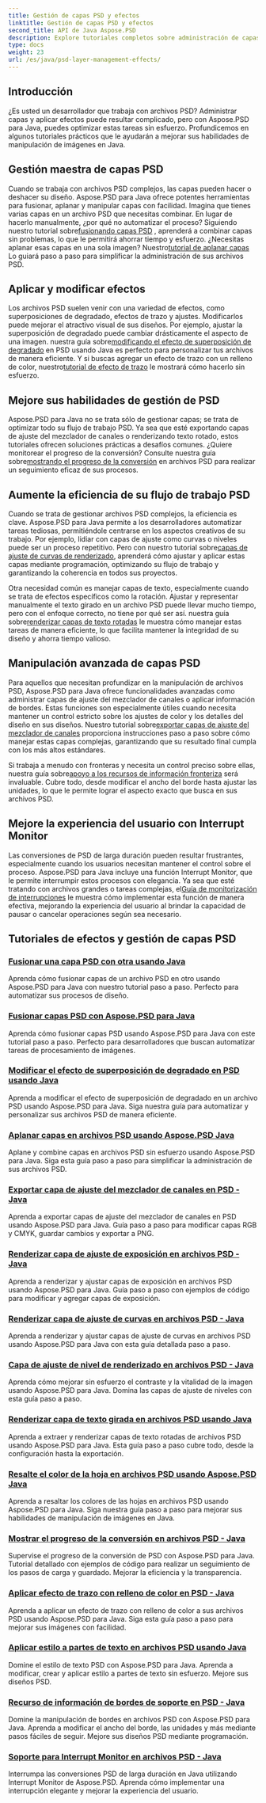 ```yaml
---
title: Gestión de capas PSD y efectos
linktitle: Gestión de capas PSD y efectos
second_title: API de Java Aspose.PSD
description: Explore tutoriales completos sobre administración de capas PSD y efectos con Aspose.PSD para Java. Aprenda a fusionar, aplanar y personalizar capas PSD sin esfuerzo.
type: docs
weight: 23
url: /es/java/psd-layer-management-effects/
---
```

## Introducción

¿Es usted un desarrollador que trabaja con archivos PSD? Administrar capas y aplicar efectos puede resultar complicado, pero con Aspose.PSD para Java, puedes optimizar estas tareas sin esfuerzo. Profundicemos en algunos tutoriales prácticos que le ayudarán a mejorar sus habilidades de manipulación de imágenes en Java.

## Gestión maestra de capas PSD

 Cuando se trabaja con archivos PSD complejos, las capas pueden hacer o deshacer su diseño. Aspose.PSD para Java ofrece potentes herramientas para fusionar, aplanar y manipular capas con facilidad. Imagina que tienes varias capas en un archivo PSD que necesitas combinar. En lugar de hacerlo manualmente, ¿por qué no automatizar el proceso? Siguiendo nuestro tutorial sobre[fusionando capas PSD](./merge-psd-layers/) , aprenderá a combinar capas sin problemas, lo que le permitirá ahorrar tiempo y esfuerzo. ¿Necesitas aplanar esas capas en una sola imagen? Nuestro[tutorial de aplanar capas](./flatten-layers-psd-files/) Lo guiará paso a paso para simplificar la administración de sus archivos PSD.

## Aplicar y modificar efectos

Los archivos PSD suelen venir con una variedad de efectos, como superposiciones de degradado, efectos de trazo y ajustes. Modificarlos puede mejorar el atractivo visual de sus diseños. Por ejemplo, ajustar la superposición de degradado puede cambiar drásticamente el aspecto de una imagen. nuestra guía sobre[modificando el efecto de superposición de degradado](./modify-gradient-overlay-effect-psd/) en PSD usando Java es perfecto para personalizar tus archivos de manera eficiente. Y si buscas agregar un efecto de trazo con un relleno de color, nuestro[tutorial de efecto de trazo](./apply-stroke-effect-color-fill-psd/) le mostrará cómo hacerlo sin esfuerzo.

## Mejore sus habilidades de gestión de PSD

 Aspose.PSD para Java no se trata sólo de gestionar capas; se trata de optimizar todo su flujo de trabajo PSD. Ya sea que esté exportando capas de ajuste del mezclador de canales o renderizando texto rotado, estos tutoriales ofrecen soluciones prácticas a desafíos comunes. ¿Quiere monitorear el progreso de la conversión? Consulte nuestra guía sobre[mostrando el progreso de la conversión](./show-conversion-progress-psd-files/) en archivos PSD para realizar un seguimiento eficaz de sus procesos.

## Aumente la eficiencia de su flujo de trabajo PSD

 Cuando se trata de gestionar archivos PSD complejos, la eficiencia es clave. Aspose.PSD para Java permite a los desarrolladores automatizar tareas tediosas, permitiéndole centrarse en los aspectos creativos de su trabajo. Por ejemplo, lidiar con capas de ajuste como curvas o niveles puede ser un proceso repetitivo. Pero con nuestro tutorial sobre[capas de ajuste de curvas de renderizado](./render-curves-adjustment-layer-psd/), aprenderá cómo ajustar y aplicar estas capas mediante programación, optimizando su flujo de trabajo y garantizando la coherencia en todos sus proyectos.

 Otra necesidad común es manejar capas de texto, especialmente cuando se trata de efectos específicos como la rotación. Ajustar y representar manualmente el texto girado en un archivo PSD puede llevar mucho tiempo, pero con el enfoque correcto, no tiene por qué ser así. nuestra guía sobre[renderizar capas de texto rotadas](./render-rotated-text-layer-psd/) le muestra cómo manejar estas tareas de manera eficiente, lo que facilita mantener la integridad de su diseño y ahorra tiempo valioso.

## Manipulación avanzada de capas PSD

 Para aquellos que necesitan profundizar en la manipulación de archivos PSD, Aspose.PSD para Java ofrece funcionalidades avanzadas como administrar capas de ajuste del mezclador de canales o aplicar información de bordes. Estas funciones son especialmente útiles cuando necesita mantener un control estricto sobre los ajustes de color y los detalles del diseño en sus diseños. Nuestro tutorial sobre[exportar capas de ajuste del mezclador de canales](./export-channel-mixer-adjustment-layer-psd/) proporciona instrucciones paso a paso sobre cómo manejar estas capas complejas, garantizando que su resultado final cumpla con los más altos estándares.

 Si trabaja a menudo con fronteras y necesita un control preciso sobre ellas, nuestra guía sobre[apoyo a los recursos de información fronteriza](./support-border-information-resource-psd/) será invaluable. Cubre todo, desde modificar el ancho del borde hasta ajustar las unidades, lo que le permite lograr el aspecto exacto que busca en sus archivos PSD.

## Mejore la experiencia del usuario con Interrupt Monitor

Las conversiones de PSD de larga duración pueden resultar frustrantes, especialmente cuando los usuarios necesitan mantener el control sobre el proceso. Aspose.PSD para Java incluye una función Interrupt Monitor, que le permite interrumpir estos procesos con elegancia. Ya sea que esté tratando con archivos grandes o tareas complejas, el[Guía de monitorización de interrupciones](./support-interrupt-monitor-psd-files/) le muestra cómo implementar esta función de manera efectiva, mejorando la experiencia del usuario al brindar la capacidad de pausar o cancelar operaciones según sea necesario.

## Tutoriales de efectos y gestión de capas PSD
### [Fusionar una capa PSD con otra usando Java](./merge-one-psd-layer-to-another/)
Aprenda cómo fusionar capas de un archivo PSD en otro usando Aspose.PSD para Java con nuestro tutorial paso a paso. Perfecto para automatizar sus procesos de diseño.
### [Fusionar capas PSD con Aspose.PSD para Java](./merge-psd-layers/)
Aprenda cómo fusionar capas PSD usando Aspose.PSD para Java con este tutorial paso a paso. Perfecto para desarrolladores que buscan automatizar tareas de procesamiento de imágenes.
### [Modificar el efecto de superposición de degradado en PSD usando Java](./modify-gradient-overlay-effect-psd/)
Aprenda a modificar el efecto de superposición de degradado en un archivo PSD usando Aspose.PSD para Java. Siga nuestra guía para automatizar y personalizar sus archivos PSD de manera eficiente.
### [Aplanar capas en archivos PSD usando Aspose.PSD Java](./flatten-layers-psd-files/)
Aplane y combine capas en archivos PSD sin esfuerzo usando Aspose.PSD para Java. Siga esta guía paso a paso para simplificar la administración de sus archivos PSD.
### [Exportar capa de ajuste del mezclador de canales en PSD - Java](./export-channel-mixer-adjustment-layer-psd/)
Aprenda a exportar capas de ajuste del mezclador de canales en PSD usando Aspose.PSD para Java. Guía paso a paso para modificar capas RGB y CMYK, guardar cambios y exportar a PNG.
### [Renderizar capa de ajuste de exposición en archivos PSD - Java](./render-exposure-adjustment-layer-psd/)
Aprenda a renderizar y ajustar capas de exposición en archivos PSD usando Aspose.PSD para Java. Guía paso a paso con ejemplos de código para modificar y agregar capas de exposición.
### [Renderizar capa de ajuste de curvas en archivos PSD - Java](./render-curves-adjustment-layer-psd/)
Aprenda a renderizar y ajustar capas de ajuste de curvas en archivos PSD usando Aspose.PSD para Java con esta guía detallada paso a paso.
### [Capa de ajuste de nivel de renderizado en archivos PSD - Java](./render-level-adjustment-layer-psd/)
Aprenda cómo mejorar sin esfuerzo el contraste y la vitalidad de la imagen usando Aspose.PSD para Java. Domina las capas de ajuste de niveles con esta guía paso a paso.
### [Renderizar capa de texto girada en archivos PSD usando Java](./render-rotated-text-layer-psd/)
Aprenda a extraer y renderizar capas de texto rotadas de archivos PSD usando Aspose.PSD para Java. Esta guía paso a paso cubre todo, desde la configuración hasta la exportación.
### [Resalte el color de la hoja en archivos PSD usando Aspose.PSD Java](./highlight-sheet-color-psd-files/)
Aprenda a resaltar los colores de las hojas en archivos PSD usando Aspose.PSD para Java. Siga nuestra guía paso a paso para mejorar sus habilidades de manipulación de imágenes en Java.
### [Mostrar el progreso de la conversión en archivos PSD - Java](./show-conversion-progress-psd-files/)
Supervise el progreso de la conversión de PSD con Aspose.PSD para Java. Tutorial detallado con ejemplos de código para realizar un seguimiento de los pasos de carga y guardado. Mejorar la eficiencia y la transparencia.
### [Aplicar efecto de trazo con relleno de color en PSD - Java](./apply-stroke-effect-color-fill-psd/)
Aprenda a aplicar un efecto de trazo con relleno de color a sus archivos PSD usando Aspose.PSD para Java. Siga esta guía paso a paso para mejorar sus imágenes con facilidad.
### [Aplicar estilo a partes de texto en archivos PSD usando Java](./style-text-portions-psd-files/)
Domine el estilo de texto PSD con Aspose.PSD para Java. Aprenda a modificar, crear y aplicar estilo a partes de texto sin esfuerzo. Mejore sus diseños PSD.
### [Recurso de información de bordes de soporte en PSD - Java](./support-border-information-resource-psd/)
Domine la manipulación de bordes en archivos PSD con Aspose.PSD para Java. Aprenda a modificar el ancho del borde, las unidades y más mediante pasos fáciles de seguir. Mejore sus diseños PSD mediante programación.
### [Soporte para Interrupt Monitor en archivos PSD - Java](./support-interrupt-monitor-psd-files/)
Interrumpa las conversiones PSD de larga duración en Java utilizando Interrupt Monitor de Aspose.PSD. Aprenda cómo implementar una interrupción elegante y mejorar la experiencia del usuario.